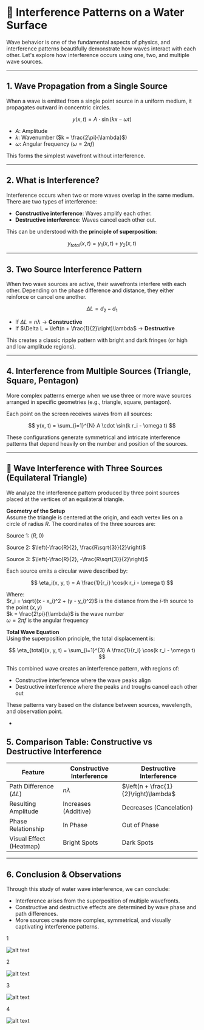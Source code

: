 # 🌊 Interference Patterns on a Water Surface

Wave behavior is one of the fundamental aspects of physics, and interference patterns beautifully demonstrate how waves interact with each other. Let's explore how interference occurs using one, two, and multiple wave sources.

---

## 1. Wave Propagation from a Single Source

When a wave is emitted from a single point source in a uniform medium, it propagates outward in concentric circles.

$$
y(x, t) = A \cdot \sin(kx - \omega t)
$$

- $A$: Amplitude  
- $k$: Wavenumber ($k = \frac{2\pi}{\lambda}$)  
- $\omega$: Angular frequency ($\omega = 2\pi f$)

This forms the simplest wavefront without interference.

---

## 2. What is Interference?

Interference occurs when two or more waves overlap in the same medium. There are two types of interference:

- **Constructive interference**: Waves amplify each other.  
- **Destructive interference**: Waves cancel each other out.

This can be understood with the **principle of superposition**:

$$
y_{total}(x, t) = y_1(x, t) + y_2(x, t)
$$

---

## 3. Two Source Interference Pattern

When two wave sources are active, their wavefronts interfere with each other. Depending on the phase difference and distance, they either reinforce or cancel one another.

$$
\Delta L = d_2 - d_1
$$

- If $\Delta L = n \lambda$ → **Constructive**  
- If $\Delta L = \left(n + \frac{1}{2}\right)\lambda$ → **Destructive**

This creates a classic ripple pattern with bright and dark fringes (or high and low amplitude regions).

---

## 4. Interference from Multiple Sources (Triangle, Square, Pentagon)

More complex patterns emerge when we use three or more wave sources arranged in specific geometries (e.g., triangle, square, pentagon).

Each point on the screen receives waves from all sources:

$$
y(x, t) = \sum_{i=1}^{N} A \cdot \sin(k r_i - \omega t)
$$

These configurations generate symmetrical and intricate interference patterns that depend heavily on the number and position of the sources.

---

## 🔺 Wave Interference with Three Sources (Equilateral Triangle)  
We analyze the interference pattern produced by three point sources placed at the vertices of an equilateral triangle.

**Geometry of the Setup**  
Assume the triangle is centered at the origin, and each vertex lies on a circle of radius $R$. The coordinates of the three sources are:

Source 1: $(R, 0)$

Source 2: $\left(-\frac{R}{2}, \frac{R\sqrt{3}}{2}\right)$

Source 3: $\left(-\frac{R}{2}, -\frac{R\sqrt{3}}{2}\right)$

Each source emits a circular wave described by:

$$
\eta_i(x, y, t) = A \frac{1}{r_i} \cos(k r_i - \omega t)
$$

Where:  
$r_i = \sqrt{(x - x_i)^2 + (y - y_i)^2}$ is the distance from the $i$-th source to the point $(x, y)$  
$k = \frac{2\pi}{\lambda}$ is the wave number  
$\omega = 2\pi f$ is the angular frequency  

**Total Wave Equation**  
Using the superposition principle, the total displacement is:

$$
\eta_{total}(x, y, t) = \sum_{i=1}^{3} A \frac{1}{r_i} \cos(k r_i - \omega t)
$$

This combined wave creates an interference pattern, with regions of:  
- Constructive interference where the wave peaks align  
- Destructive interference where the peaks and troughs cancel each other out  

These patterns vary based on the distance between sources, wavelength, and observation point.

-

## 5. Comparison Table: Constructive vs Destructive Interference

| Feature                 | Constructive Interference          | Destructive Interference          |
|-------------------------|------------------------------------|------------------------------------|
| Path Difference ($\Delta L$) | $n \lambda$                     | $\left(n + \frac{1}{2}\right)\lambda$ |
| Resulting Amplitude     | Increases (Additive)               | Decreases (Cancelation)           |
| Phase Relationship      | In Phase                           | Out of Phase                      |
| Visual Effect (Heatmap) | Bright Spots                       | Dark Spots                         |

---

## 6. Conclusion & Observations

Through this study of water wave interference, we can conclude:

- Interference arises from the superposition of multiple wavefronts.
- Constructive and destructive effects are determined by wave phase and path differences.
- More sources create more complex, symmetrical, and visually captivating interference patterns.



1

![alt text](ezgif-5360948d30991e.gif)

2

![alt text](ezgif-5ae0cc7de2bf36.gif)

3

![alt text](ezgif-54181be6e59c12.gif)

4

![alt text](ezgif-5c3cbcfb7dc652.gif)